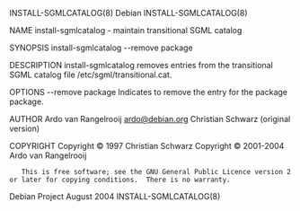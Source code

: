 INSTALL-SGMLCATALOG(8)                                                                          Debian                                                                          INSTALL-SGMLCATALOG(8)

NAME
       install-sgmlcatalog - maintain transitional SGML catalog

SYNOPSIS
       install-sgmlcatalog --remove package

DESCRIPTION
       install-sgmlcatalog removes entries from the transitional SGML catalog file /etc/sgml/transitional.cat.

OPTIONS
       --remove package
              Indicates to remove the entry for the package package.

AUTHOR
       Ardo van Rangelrooij <ardo@debian.org>
       Christian Schwarz (original version)

COPYRIGHT
       Copyright © 1997 Christian Schwarz
       Copyright © 2001-2004 Ardo van Rangelrooij

       This is free software; see the GNU General Public Licence version 2 or later for copying conditions.  There is no warranty.

Debian Project                                                                                August 2004                                                                       INSTALL-SGMLCATALOG(8)
